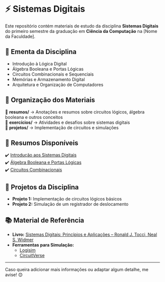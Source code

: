 # ⚡ Sistemas Digitais

Este repositório contém materiais de estudo da disciplina **Sistemas Digitais** do primeiro semestre da graduação em **Ciência da Computação** na [Nome da Faculdade].  

## 📌 Ementa da Disciplina  
- Introdução à Lógica Digital  
- Álgebra Booleana e Portas Lógicas  
- Circuitos Combinacionais e Sequenciais  
- Memórias e Armazenamento Digital  
- Arquitetura e Organização de Computadores  

## 📁 Organização dos Materiais  
📂 **resumos/** → Anotações e resumos sobre circuitos lógicos, álgebra booleana e outros conceitos  
📂 **exercícios/** → Atividades e desafios sobre sistemas digitais  
📂 **projetos/** → Implementação de circuitos e simulações  

## 📝 Resumos Disponíveis  
✔️ [Introdução aos Sistemas Digitais](resumos/introducao-sistemas-digitais.md)  
✔️ [Álgebra Booleana e Portas Lógicas](resumos/algebra-booleana.md)  
✔️ [Circuitos Combinacionais](resumos/circuitos-combinacionais.md)  

## 🚀 Projetos da Disciplina  
- **Projeto 1:** Implementação de circuitos lógicos básicos  
- **Projeto 2:** Simulação de um registrador de deslocamento  

## 📚 Material de Referência  
- **Livro:** [Sistemas Digitais: Princípios e Aplicações – Ronald J. Tocci, Neal S. Widmer](https://www.kufunda.net/publicdocs/Sistemas%20Digitais%20Princ%C3%ADpios%20e%20Aplica%C3%A7%C3%B5es%20(Ronald%20J.%20Tocci,%20Neal%20S.%20Widmer%20etc.).pdf)  
- **Ferramentas para Simulação:**  
  - [Logisim](http://www.cburch.com/logisim/)  
  - [CircuitVerse](https://circuitverse.org/)  

---

Caso queira adicionar mais informações ou adaptar algum detalhe, me avise! 😊
